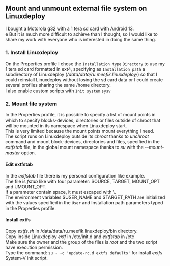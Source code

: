 <H2>Mount and unmount external file system on Linuxdeploy</H2>
I bought a Motorola g32 with a 1 tera sd card with Android 13.<BR>e
But it is much more difficult to achieve than I thought, so I would like to share my work with everyone who is interested in doing the same thing.

<H3>1. Install Linuxdeploy</H3>

On the Properties profile I chose the <CODE>Installation type</CODE> <CODE>Directory</CODE> to use my 1 tera sd card formatted in ext4, specifying as <CODE>Installation path</CODE> a subdirectory of Linuxdeploy (<I>/data/data/ru.meefik.linuxdeploy/<my-directory></I>) so that I could reinstall Linuxdeploy without losing the sd card data or I could create several profiles sharing the same /home directory.<BR>
I also enable custom scripts with <CODE>Init system</CODE> <CODE>sysv</CODE>

<H3>2. Mount file system</H3>

In the Properties profile, it is possible to specify a list of mount points in which to specify blocks-devices, directories or files outside of chroot that will be mounted in its namespace when Linuxdeploy start.<BR>
This is very limited because the mount points mount everything I need.<BR>
The script runs on Linuxdeploy outside its <I>chroot</I> thanks to  <I>unchroot</I> command and mount block-devices, directories and files, specified in the <I>extfstab</I> file, in the global mount namespace thanks to <I>su</I> with the <I>--mount-master</I> option.

<H4>Edit extfstab</H4>
In the <I>extfstab</I> file there is my personal configuration like example.<BR>
The file is <I>fstab</I> like with four parameter: SOURCE, TARGET, MOUNT_OPT and UMOUNT_OPT.<BR>
If a parameter contain space, it must escaped with \.<BR>
The environment variables $USER_NAME and $TARGET_PATH are initialized with the values specified in the <CODE>User</CODE> and <CODE></CODE>Installation path</CODE> parameters typed in the Properties profile.

<H4>Install extfs</H4>
Copy <I>extfs.sh</I> in /data/data/ru.meefik.linuxdeploy/bin directory.<BR>
Copy inside Linuxdeploy <I>extf</I> in /etc/init.d and <I>extfstab</I> in /etc<BR>
Make sure the owner and the group of the files is <I>root</I> and the two script have execution permission.<BR>
Type the command: <CODE>su - -c 'update-rc.d extfs defaults'</CODE> for install <I>extfs</I> System-V init script.<BR>


